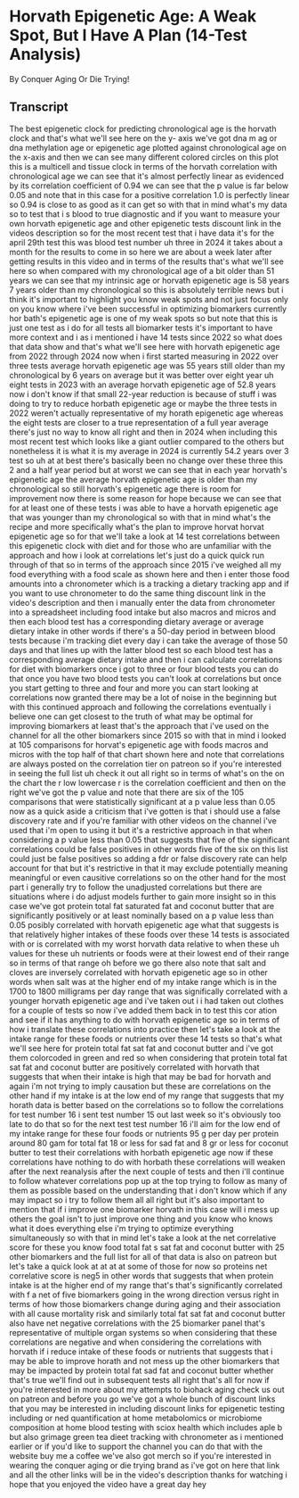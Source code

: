 # Horvath Epigenetic Age: A Weak Spot, But I Have A Plan (14-Test Analysis)

By Conquer Aging Or Die Trying! 


## Transcript

The best epigenetic clock for predicting chronological age is the horvath clock and that's what we'll see here on the y- axis we've got dna m ag or dna methylation age or epigenetic age plotted against chronological age on the x-axis and then we can see many different colored circles on this plot this is a multicell and tissue clock in terms of the horvath correlation with chronological age we can see that it's almost perfectly linear as evidenced by its correlation coefficient of 0.94 we can see that the p value is far below 0.05 and note that in this case for a positive correlation 1.0 is perfectly linear so 0.94 is close to as good as it can get so with that in mind what's my data so to test that i s blood to true diagnostic and if you want to measure your own horvath epigenetic age and other epigenetic tests discount link in the videos description so for the most recent test that i have data it's for the april 29th test this was blood test number uh three in 2024 it takes about a month for the results to come in so here we are about a week later after getting results in this video and in terms of the results that's what we'll see here so when compared with my chronological age of a bit older than 51 years we can see that my intrinsic age or horvath epigenetic age is 58 years 7 years older than my chronological so this is absolutely terrible news but i think it's important to highlight you know weak spots and not just focus only on you know where i've been successful in optimizing biomarkers currently hor bath's epigenetic age is one of my weak spots so but note that this is just one test as i do for all tests all biomarker tests it's important to have more context and i as i mentioned i have 14 tests since 2022 so what does that data show and that's what we'll see here with horvath epigenetic age from 2022 through 2024 now when i first started measuring in 2022 over three tests average horvath epigenetic age was 55 years still older than my chronological by 6 years on average but it was better over eight year uh eight tests in 2023 with an average horvath epigenetic age of 52.8 years now i don't know if that small 22-year reduction is because of stuff i was doing to try to reduce horbath epigenetic age or maybe the three tests in 2022 weren't actually representative of my horath epigenetic age whereas the eight tests are closer to a true representation of a full year average there's just no way to know all right and then in 2024 when including this most recent test which looks like a giant outlier compared to the others but nonetheless it is what it is my average in 2024 is currently 54.2 years over 3 test so uh at at best there's basically been no change over these three this 2 and a half year period but at worst we can see that in each year horvath's epigenetic age the average horvath epigenetic age is older than my chronological so still horvath's epigenetic age there is room for improvement now there is some reason for hope because we can see that for at least one of these tests i was able to have a horvath epigenetic age that was younger than my chronological so with that in mind what's the recipe and more specifically what's the plan to improve horvat horvat epigenetic age so for that we'll take a look at 14 test correlations between this epigenetic clock with diet and for those who are unfamiliar with the approach and how i look at correlations let's just do a quick quick run through of that so in terms of the approach since 2015 i've weighed all my food everything with a food scale as shown here and then i enter those food amounts into a chronometer which is a tracking a dietary tracking app and if you want to use chronometer to do the same thing discount link in the video's description and then i manually enter the data from chronometer into a spreadsheet including food intake but also macros and micros and then each blood test has a corresponding dietary average or average dietary intake in other words if there's a 50-day period in between blood tests because i'm tracking diet every day i can take the average of those 50 days and that lines up with the latter blood test so each blood test has a corresponding average dietary intake and then i can calculate correlations for diet with biomarkers once i got to three or four blood tests you can do that once you have two blood tests you can't look at correlations but once you start getting to three and four and more you can start looking at correlations now granted there may be a lot of noise in the beginning but with this continued approach and following the correlations eventually i believe one can get closest to the truth of what may be optimal for improving biomarkers at least that's the approach that i've used on the channel for all the other biomarkers since 2015 so with that in mind i looked at 105 comparisons for horvat's epigenetic age with foods macros and micros with the top half of that chart shown here and note that correlations are always posted on the correlation tier on patreon so if you're interested in seeing the full list uh check it out all right so in terms of what's on the on the chart the r low lowercase r is the correlation coefficient and then on the right we've got the p value and note that there are six of the 105 comparisons that were statistically significant at a p value less than 0.05 now as a quick aside a criticism that i've gotten is that i should use a false discovery rate and if you're familiar with other videos on the channel i've used that i'm open to using it but it's a restrictive approach in that when considering a p value less than 0.05 that suggests that five of the significant correlations could be false positives in other words five of the six on this list could just be false positives so adding a fdr or false discovery rate can help account for that but it's restrictive in that it may exclude potentially meaning meaningful or even causitive correlations so on the other hand for the most part i generally try to follow the unadjusted correlations but there are situations where i do adjust models further to gain more insight so in this case we've got protein total fat saturated fat and coconut butter that are significantly positively or at least nominally based on a p value less than 0.05 posibly correlated with horvath epigenetic age what that suggests is that relatively higher intakes of these foods over these 14 tests is associated with or is correlated with my worst horvath data relative to when these uh values for these uh nutrients or foods were at their lowest end of their range so in terms of that range oh before we go there also note that salt and cloves are inversely correlated with horvath epigenetic age so in other words when salt was at the higher end of my intake range which is in the 1700 to 1800 milligrams per day range that was significally correlated with a younger horvath epigenetic age and i've taken out i i had taken out clothes for a couple of tests so now i've added them back in to test this cor ation and see if it has anything to do with horvath epigenetic age so in terms of how i translate these correlations into practice then let's take a look at the intake range for these foods or nutrients over these 14 tests so that's what we'll see here for protein total fat sat fat and coconut butter and i've got them colorcoded in green and red so when considering that protein total fat sat fat and coconut butter are positively correlated with horvath that suggests that when their intake is high that may be bad for horvath and again i'm not trying to imply causation but these are correlations on the other hand if my intake is at the low end of my range that suggests that my horath data is better based on the correlations so to follow the correlations for test number 16 i sent test number 15 out last week so it's obviously too late to do that so for the next test test number 16 i'll aim for the low end of my intake range for these four foods or nutrients 95 g per day per protein around 80 gam for total fat 18 or less for sad fat and 8 gr or less for coconut butter to test their correlations with horbath epigenetic age now if these correlations have nothing to do with horbath these correlations will weaken after the next reanalysis after the next couple of tests and then i'll continue to follow whatever correlations pop up at the top trying to follow as many of them as possible based on the understanding that i don't know which if any may impact so i try to follow them all all right but it's also important to mention that if i improve one biomarker horvath in this case will i mess up others the goal isn't to just improve one thing and you know who knows what it does everything else i'm trying to optimize everything simultaneously so with that in mind let's take a look at the net correlative score for these you know food total fat s sat fat and coconut butter with 25 other biomarkers and the full list for all of that data is also on patreon but let's take a quick look at at at at some of those for now so proteins net correlative score is neg5 in other words that suggests that when protein intake is at the higher end of my range that's that's significantly correlated with f a net of five biomarkers going in the wrong direction versus right in terms of how those biomarkers change during aging and their association with all cause mortality risk and similarly total fat sat fat and coconut butter also have net negative correlations with the 25 biomarker panel that's representative of multiple organ systems so when considering that these correlations are negative and when considering the correlations with horvath if i reduce intake of these foods or nutrients that suggests that i may be able to improve horath and not mess up the other biomarkers that may be impacted by protein total fat sad fat and coconut butter whether that's true we'll find out in subsequent tests all right that's all for now if you're interested in more about my attempts to biohack aging check us out on patreon and before you go we've got a whole bunch of discount links that you may be interested in including discount links for epigenetic testing including or ned quantification at home metabolomics or microbiome composition at home blood testing with sciox health which includes aple b but also grimage green tea dieet tracking with chronometer as i mentioned earlier or if you'd like to support the channel you can do that with the website buy me a coffee we've also got merch so if you're interested in wearing the conquer aging or die trying brand as i've got on here that link and all the other links will be in the video's description thanks for watching i hope that you enjoyed the video have a great day hey
